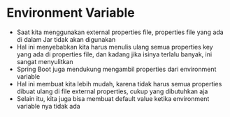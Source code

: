 # Environment Variable
* Saat kita menggunakan external properties file, properties file yang ada di dalam Jar tidak akan digunakan
* Hal ini menyebabkan kita harus menulis ulang semua properties key yang ada di properties file, dan kadang jika isinya terlalu banyak, ini sangat menyulitkan
* Spring Boot juga mendukung mengambil properties dari environment variable
* Hal ini membuat kita lebih mudah, karena tidak harus semua properties dibuat ulang di file external properties, cukup yang dibutuhkan aja
* Selain itu, kita juga bisa membuat default value ketika environment variable nya tidak ada

